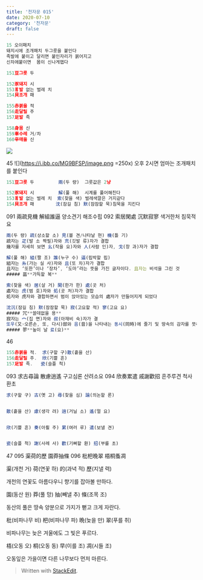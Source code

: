 ```yaml
---
title: '천자문 015'
date: 2020-07-10
category: '천자문'
draft: false
---
```

```js
15 오이패치
돼지시에 조개패치 두그릇을 붙인다
족발에 붙이고 달리면 붙인자리가 붉어지고
신차에붙이면  몸이 신나게맵다
```
```js
151豆그릇 두

152豕돼지 시
153豸발 없는 벌레 치
154貝조개 패

155赤붉을 적
156走달릴 주
157足발 족

158身몸 신
159車수레 거/차
160辛매울 신
```
![](https://i.ibb.co/wRrV8j5/2020-07-10-10-51-15.png)
     
45
![](https://i.ibb.co/MG9BFSP/image.png =250x)
오후 2시면 엄마는 조개패치를 붙인다
```js
151豆그릇 두         兩(두 량)  그룻값은 2냥

152豕돼지 시         解(풀 해)  시계를 풀어해친다
153豸발 없는 벌레 치  索(찾을 색) 벌레색깔은 거지같다
154貝조개 패        沈(잠길 침) 默(잠잠할 묵)침묵을 지킨다 
```
 091 兩疏見機 解組誰逼 양소견기 해조수핍
 092 索居閑處 沉默寂寥 색거한처 침묵적요
```js
兩(두 량) 疏(상소할 소) 見(볼 견/나타날 현) 機(틀 기)
疏자는 疋(발 소 짝필)자와 㐬(깃발 류)자가 결합
幾자를 자세히 보면 幺(작을 요)자와 人(사람 인)자, 戈(창 과)자가 결합

解(풀 해) 組(짤 조) 誰(누구 수) 逼(핍박할 핍)
組자는 糸(가는 실 사)자와 且(또 차)자가 결합
且자는 ‘또한’이나 ‘장차’, ‘도마’라는 뜻을 가진 글자이다. 且자는 비석을 그린 것
##### 畐**가득할 복**

索(찾을 색) 居(살 거) 閑(한가 한) 處(곳 처)
處자는 虎(범 호)자와 処(곳 처)자가 결합
処자와 虎자와 결합하면서 범이 앉아있는 모습의 處자가 만들어지게 되었다

沈沉(잠길 침) 默(잠잠할 묵) 寂(고요할 적) 寥(고요 요)
##### 冗**쓸데없을 용**
寂자는 宀(집 면)자와 叔(아재비 숙)자가 결
또우(又☞오른손, 또, 다시)部와 음(音)을 나타내는 동시(同時)에 줄기 및 땅속의 감자를 뜻하는 尗(숙→문자의 왼쪽부분)으로 이루어짐
##### 翏**높이 날 료(요)**
```
    


46

```js
155赤붉을 적.  求(구할 구)散(흩을 산)
156走달릴 주.  欣(기쁠 흔)
157足발 족.   瓷(슬플 척)
```
093 求古尋論 散慮逍遙 구고심론 산려소요
094 欣奏累遣 戚謝歡招 흔주루견 척사환초
```js
求(구할 구) 古(옛 고) 尋(찾을 심) 論(의논할 론)


散(흩을 산) 慮(생각 려) 逍(거닐 소) 遙(멀 요)


欣(기쁠 흔) 奏(아뢸 주) 累(여러 루) 遣(보낼 견)


瓷(슬플 척) 謝(사례 사) 歡(기뻐할 환) 招(부를 초)


```
47
095 渠荷的歷 園莽抽條 096 枇杷晚翠 梧桐蚤凋

渠(개천 거) 荷(연꽃 하) 的(과녁 적) 歷(지낼 력)

개천의 연꽃도 아름다우니 향기를 잡아볼 만하다.

園(동산 원) 莽(풀 망) 抽(빼낼 추) 條(조목 조)

동산의 풀은 땅속 양분으로 가지가 뻗고 크게 자란다.

枇(비파나무 비) 杷(비파나무 파) 晩(늦을 만) 翠(푸를 취)

비파나무는 늦은 겨울에도 그 빛은 푸르다.

梧(오동 오) 桐(오동 동) 早(이를 조) 凋(시들 조)

오동잎은  가을이면  다른  나무보다  먼저  마른다.
> Written with [StackEdit](https://stackedit.io/).
<!--stackedit_data:
eyJoaXN0b3J5IjpbNzE4ODIxMzkwLC0xNDMzNTI5NjMsLTE1NT
M0NzQwOTIsLTE2ODcxNTI5MDcsLTQ4MTI2MjE1NCw4MDQ5ODk1
NDgsOTQ0NDUyNjk3LC0xMjg3MDk3MDMyLC0xMzYyMTI3OTU3LC
0xMjA0MDAyNzgxLDYyMDAyODY1NSwtMTU2NDYyNDQxMywxNzI2
MDI5NSwtMTc1MTM4ODAwOCw4NzcyODExMTUsMTMzMzE3ODk3NC
wxOTIyMjMyNjkyLC0xOTA2Njk1ODk4LC0yNDAyNzg0NDBdfQ==

-->
